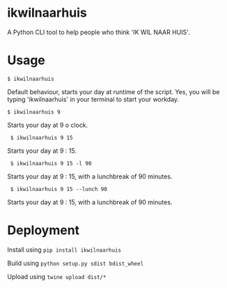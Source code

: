 # ikwilnaarhuis

A Python CLI tool to help people who think 'IK WIL NAAR HUIS'.

# Usage

``` $ ikwilnaarhuis ```

Default behaviour, starts your day at runtime of the script. Yes, you will be typing 'ikwilnaarhuis' in your terminal to start your workday.

``` $ ikwilnaarhuis 9 ```

Starts your day at 9 o clock.

``` $ ikwilnaarhuis 9 15```

Starts your day at 9 : 15.

``` $ ikwilnaarhuis 9 15 -l 90```

Starts your day at 9 : 15, with a lunchbreak of 90 minutes.

``` $ ikwilnaarhuis 9 15 --lunch 90```

Starts your day at 9 : 15, with a lunchbreak of 90 minutes.

# Deployment

Install using ```pip install ikwilnaarhuis```

Build using ```python setup.py sdist bdist_wheel```

Upload using ```twine upload dist/*```
